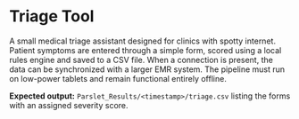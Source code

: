 # Triage Tool

A small medical triage assistant designed for clinics with spotty internet. Patient symptoms are entered through a simple form, scored using a local rules engine and saved to a CSV file. When a connection is present, the data can be synchronized with a larger EMR system. The pipeline must run on low-power tablets and remain functional entirely offline.

**Expected output:** `Parslet_Results/<timestamp>/triage.csv` listing the forms with an assigned severity score.

